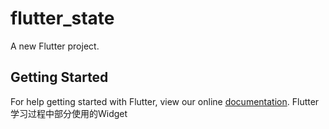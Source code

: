 # flutter_state

A new Flutter project.

## Getting Started

For help getting started with Flutter, view our online
[documentation](https://flutter.io/).
Flutter学习过程中部分使用的Widget
